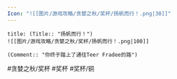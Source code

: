 ```yaml
---
Icon: "![[图片/游戏攻略/贪婪之秋/奖杯/扬帆而行！.png|30]]"
---
```

```ad-common-bronze-trophy
title: (Title:: "扬帆而行！")
![[图片/游戏攻略/贪婪之秋/奖杯/扬帆而行！.png|100]]

(Comment:: "你终于踏上了通往Teer Fradee的路")
```

#贪婪之秋/奖杯 #奖杯 #奖杯/铜
